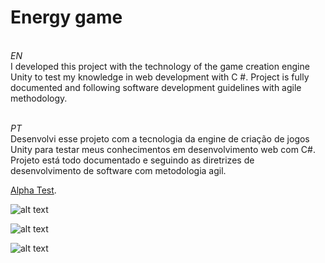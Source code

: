 # Energy game

<br>*EN*<br>
I developed this project with the technology of the game creation engine Unity to test my knowledge in web development with C #.
Project is fully documented and following software development guidelines with agile methodology.


<br>*PT*<br>
Desenvolvi esse projeto com a tecnologia da engine de criação de jogos Unity para testar meus conhecimentos em desenvolvimento web com C#.
Projeto está todo documentado e seguindo as diretrizes de desenvolvimento de software com metodologia agil.

[Alpha Test](https://rafael3do.itch.io/energy-game?secret=hT5pfEMavkOXBTbgcAPNjjEmN8).

![alt text](https://photos.app.goo.gl/cbKUVgr8ZsEoL4cn9)

![alt text](https://photos.app.goo.gl/zG6uXXvmqYs4yWfb8)

![alt text](https://photos.app.goo.gl/UomtR2Q94YTHxXSn9)
